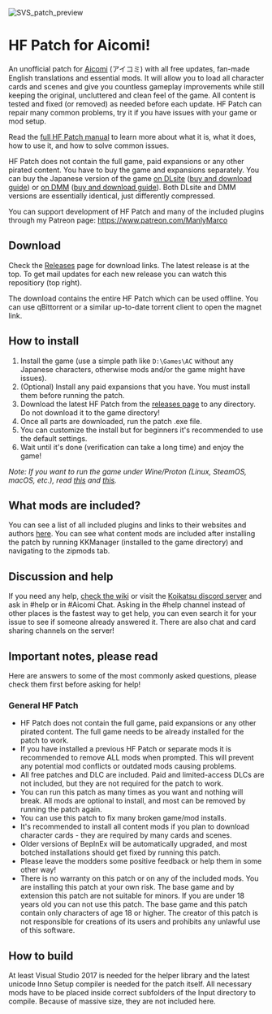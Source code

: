 ![SVS_patch_preview](https://github.com/user-attachments/assets/c9f399b9-0858-462a-9e66-de4f55f6e2ca)

# HF Patch for Aicomi!
An unofficial patch for [Aicomi](https://www.illgames.jp/product/aicomi/) (アイコミ) with all free updates, fan-made English translations and essential mods. It will allow you to load all character cards and scenes and give you countless gameplay improvements while still keeping the original, uncluttered and clean feel of the game. All content is tested and fixed (or removed) as needed before each update. HF Patch can repair many common problems, try it if you have issues with your game or mod setup.

Read the [full HF Patch manual](https://gist.github.com/ManlyMarco/31b78470b8e190686c7ed9686c237e3f) to learn more about what it is, what it does, how to use it, and how to solve common issues.

HF Patch does not contain the full game, paid expansions or any other pirated content. You have to buy the game and expansions separately. You can buy the Japanese version of the game [on DLsite](https://www.dlsite.com/pro/work/=/product_id/VJ01004610.html) ([buy and download guide](https://youtu.be/gXhEcizjOLg)) or [on DMM](https://dlsoft.dmm.co.jp/detail/illgames_0007) ([buy and download guide](https://youtu.be/SJ9OXedO3qI)). Both DLsite and DMM versions are essentially identical, just differently compressed.

You can support development of HF Patch and many of the included plugins through my Patreon page: https://www.patreon.com/ManlyMarco

## Download
Check the [Releases](https://github.com/ManlyMarco/AC-HF_Patch/releases) page for download links. The latest release is at the top. To get mail updates for each new release you can watch this repositiory (top right).

The download contains the entire HF Patch which can be used offline. You can use qBittorrent or a similar up-to-date torrent client to open the magnet link.

## How to install
1. Install the game (use a simple path like `D:\Games\AC` without any Japanese characters, otherwise mods and/or the game might have issues).
2. (Optional) Install any paid expansions that you have. You must install them before running the patch.
3. Download the latest HF Patch from the [releases page](https://github.com/ManlyMarco/AC-HF_Patch/releases) to any directory. Do not download it to the game directory!
4. Once all parts are downloaded, run the patch .exe file.
5. You can customize the install but for beginners it's recommended to use the default settings.
6. Wait until it's done (verification can take a long time) and enjoy the game!

*Note: If you want to run the game under Wine/Proton (Linux, SteamOS, macOS, etc.), read [this](https://github.com/Mantas-2155X/illusion-wine-guide) and [this](https://docs.bepinex.dev/articles/advanced/proton_wine.html).*

## What mods are included?
You can see a list of all included plugins and links to their websites and authors [here](https://github.com/ManlyMarco/AC-HF_Patch/blob/master/Plugin%20Readme.md). You can see what content mods are included after installing the patch by running KKManager (installed to the game directory) and navigating to the zipmods tab.

## Discussion and help
If you need any help, [check the wiki](https://wiki.anime-sharing.com/hgames/index.php?title=Aicomi) or visit the [Koikatsu discord server](https://discord.gg/hevygx6) and ask in #help or in #Aicomi Chat. Asking in the #help channel instead of other places is the fastest way to get help, you can even search it for your issue to see if someone already answered it. There are also chat and card sharing channels on the server!

## Important notes, please read
Here are answers to some of the most commonly asked questions, please check them first before asking for help!

### General HF Patch
- HF Patch does not contain the full game, paid expansions or any other pirated content. The full game needs to be already installed for the patch to work.
- If you have installed a previous HF Patch or separate mods it is recommended to remove ALL mods when prompted. This will prevent any potential mod conflicts or outdated mods causing problems.
- All free patches and DLC are included. Paid and limited-access DLCs are not included, but they are not required for the patch to work. 
- You can run this patch as many times as you want and nothing will break. All mods are optional to install, and most can be removed by running the patch again.
- You can use this patch to fix many broken game/mod installs.
- It's recommended to install all content mods if you plan to download character cards - they are required by many cards and scenes.
- Older versions of BepInEx will be automatically upgraded, and most botched installations should get fixed by running this patch.
- Please leave the modders some positive feedback or help them in some other way!
- There is no warranty on this patch or on any of the included mods. You are installing this patch at your own risk. The base game and by extension this patch are not suitable for minors. If you are under 18 years old you can not use this patch. The base game and this patch contain only characters of age 18 or higher. The creator of this patch is not responsible for creations of its users and prohibits any unlawful use of this software.

<!--### Specific to the SVS patch
- If you have a Ryzen 3xxx CPU you may want to make sure ProcessorAffinityOverride is checked when installing the patch.
- If you can't see HC or SVS cards in studio (DigitalCraft) you may need to fix that particular game's registry keys. HC Patch v1.13+ and SVS Patch v1.2+ will fix the registry keys by default.
- The mod updater doesn't work yet since very few mods were created so far (also there is no zipmod/sideloader support).
- There is only one uncensor available so far. If you want to disable it you will have to install the patch again with the uncensor unchecked.


### Specific to the Steam version of the game
- Before installing this patch it’s best to run “Verify local game files” in Steam (find HoneyCome in your library > Properties > Local files > Verify). This will avoid any potential issues with modified or broken game files, and will ensure the game is up to date.
- This patch will convert your game into the uncut version (DLsite/DMM). Essentially it will greatly mod compatibility and unlock everything, but if Steam ever updates the game it will most likely break it until you install HF Patch again.
- If you don’t want your friends to see you play this game, after installing this patch you will be able to start it directly from the game directory and Steam won’t see it.
-->

## How to build
At least Visual Studio 2017 is needed for the helper library and the latest unicode Inno Setup compiler is needed for the patch itself. All necessary mods have to be placed inside correct subfolders of the Input directory to compile. Because of massive size, they are not included here.
